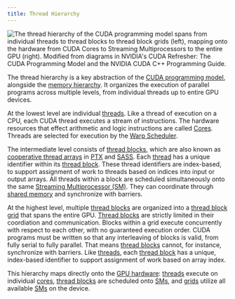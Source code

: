 ```yaml
---
title: Thread Hierarchy
---
```


![The thread hierarchy of the [CUDA programming model](/gpu-glossary/device-software/cuda-programming-model) spans from individual [threads](/gpu-glossary/device-software/thread) to [thread blocks](/gpu-glossary/device-software/thread-block) to [thread block grids](/gpu-glossary/device-software/thread-block-grid) (left), mapping onto the hardware from [CUDA Cores](/gpu-glossary/device-hardware/cuda-core) to [Streaming Multiprocessors](/gpu-glossary/device-hardware/streaming-multiprocessor) to the entire GPU (right). Modified from diagrams in NVIDIA's [CUDA Refresher: The CUDA Programming Model](https://developer.nvidia.com/blog/cuda-refresher-cuda-programming-model/) and the NVIDIA [CUDA C++ Programming Guide](https://docs.nvidia.com/cuda/cuda-c-programming-guide/index.html#programming-model).](themed-image://cuda-programming-model.svg)

The thread hierarchy is a key abstraction of the [CUDA programming model](/gpu-glossary/device-software/cuda-programming-model), alongside the [memory hierarchy](/gpu-glossary/device-software/memory-hierarchy). It organizes the execution of parallel programs across multiple levels, from individual threads up to entire GPU devices.

At the lowest level are individual [threads](/gpu-glossary/device-software/thread). Like a thread of execution on a CPU, each CUDA thread executes a stream of instructions. The hardware resources that effect arithmetic and logic instructions are called [Cores](/gpu-glossary/device-hardware/core). Threads are selected for execution by the [Warp Scheduler](/gpu-glossary/device-hardware/warp-scheduler).

The intermediate level consists of [thread blocks](/gpu-glossary/device-software/thread-block), which are also known as [cooperative thread arrays](/device-software/cooperative-thread-array) in [PTX](/gpu-glossary/device-software/parallel-thread-execution) and [SASS](/gpu-glossary/device-software/streaming-assembler). Each [thread](/gpu-glossary/device-software/thread) has a unique identifier within its [thread block](/gpu-glossary/device-software/thread-block). These thread identifiers are index-based, to support assignment of work to threads based on indices into input or output arrays. All threads within a block are scheduled simultaneously onto the same [Streaming Multiprocessor (SM)](/gpu-glossary/device-hardware/streaming-multiprocessor). They can coordinate through [shared memory](/gpu-glossary/device-software/shared-memory) and synchronize with barriers. 

At the highest level, multiple [thread blocks](/gpu-glossary/device-software/thread-block) are organized into a [thread block grid](/gpu-glossary/device-software/thread-block-grid) that spans the entire GPU. [Thread blocks](/gpu-glossary/device-software/thread-block) are strictly limited in their coordiation and communication. Blocks within a grid execute concurrently with respect to each other, with no guaranteed execution order. CUDA programs must be written so that any interleaving of blocks is valid, from fully serial to fully parallel. That means [thread blocks](/gpu-glossary/device-software/thread-block) cannot, for instance, synchronize with barriers. Like [threads](/gpu-glossary/device-software/thread), each [thread block](/gpu-glossary/device-software/thread-block) has a unique, index-based identifier to support assignment of work based on array index.

This hierarchy maps directly onto the [GPU hardware](/gpu-glossary/device-hardware): [threads](/gpu-glossary/device-software/thread) execute on individual [cores](/gpu-glossary/device-hardware/core), [thread blocks](/gpu-glossary/device-software/thread-block) are scheduled onto [SMs](/gpu-glossary/device-hardware/streaming-multiprocessor), and [grids](/gpu-glossary/device-software/thread-block-grid) utilize all available [SMs](/gpu-glossary/device-hardware/streaming-multiprocessor) on the device.